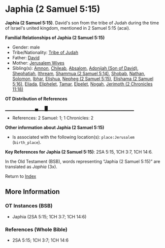 # Japhia (2 Samuel 5:15)
**Japhia (2 Samuel 5:15)**. 
David's son from the tribe of Judah during the time of Israel's united kingdom, mentioned in 2 Samuel 5:15 (acai). 




**Familial Relationships of Japhia (2 Samuel 5:15)**


* Gender: male
* Tribe/Nationality: [Tribe of Judah](../../../groups/md/acai/Judah.md)
* Father: [David](David.md)
* Mother: [Jerusalem Wives](JerusalemWives.md)
* Sibling(s): [Amnon](Amnon.md), [Chileab](Chileab.md), [Absalom](Absalom.md), [Adonijah (Son of David)](Adonijah.md), [Shephatiah](Shephatiah.md), [Ithream](Ithream.md), [Shammua (2 Samuel 5:14)](Shammua.2.md), [Shobab](Shobab.md), [Nathan](Nathan.md), [Solomon](Solomon.md), [Ibhar](Ibhar.md), [Elishua](Elishua.md), [Nepheg (2 Samuel 5:15)](Nepheg.2.md), [Elishama (2 Samuel 5:16)](Elishama.2.md), [Eliada](Eliada.md), [Eliphelet](Eliphelet.md), [Tamar](Tamar.2.md), [Elpelet](Elpelet.md), [Nogah](Nogah.md), [Jerimoth (2 Chronicles 11:18)](Jerimoth.6.md)


**OT Distribution of References**

▁▁▁▁▁▁▁▁▁▄▁▁█▁▁▁▁▁▁▁▁▁▁▁▁▁▁▁▁▁▁▁▁▁▁▁▁▁▁
* References: 2 Samuel: 1; 1 Chronicles: 2





**Other information about Japhia (2 Samuel 5:15)**


* Is associated with the following location(s): 
`place:Jerusalem` (`birth_place`). 


**Key References for Japhia (2 Samuel 5:15)**: 
2SA 5:15, 1CH 3:7, 1CH 14:6. 


In the Old Testament (BSB), words representing “Japhia (2 Samuel 5:15)” are translated as 
*Japhia* (3x). 




Return to [Index](00-Index.md)

## More Information

### OT Instances (BSB)

* Japhia (2SA 5:15; 1CH 3:7; 1CH 14:6)



### References (Whole Bible)

* 2SA 5:15; 1CH 3:7; 1CH 14:6



